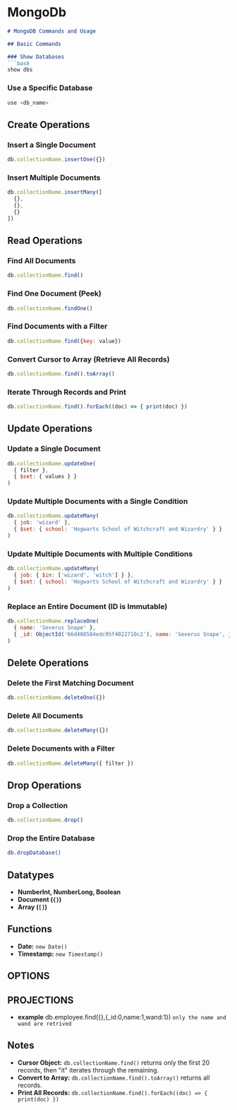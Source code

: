 # MongoDb

```markdown
# MongoDB Commands and Usage

## Basic Commands

### Show Databases
```bash
show dbs
```

### Use a Specific Database
```bash
use <db_name>
```

## Create Operations

### Insert a Single Document
```javascript
db.collectionName.insertOne({})
```

### Insert Multiple Documents
```javascript
db.collectionName.insertMany([
  {},
  {},
  {}
])
```

## Read Operations

### Find All Documents
```javascript
db.collectionName.find()
```

### Find One Document (Peek)
```javascript
db.collectionName.findOne()
```

### Find Documents with a Filter
```javascript
db.collectionName.find({key: value})
```

### Convert Cursor to Array (Retrieve All Records)
```javascript
db.collectionName.find().toArray()
```

### Iterate Through Records and Print
```javascript
db.collectionName.find().forEach((doc) => { print(doc) })
```

## Update Operations

### Update a Single Document
```javascript
db.collectionName.updateOne(
  { filter },
  { $set: { values } }
)
```

### Update Multiple Documents with a Single Condition
```javascript
db.collectionName.updateMany(
  { job: 'wizard' },
  { $set: { school: 'Hogwarts School of Witchcraft and Wizardry' } }
)
```

### Update Multiple Documents with Multiple Conditions
```javascript
db.collectionName.updateMany(
  { job: { $in: ['wizard', 'witch'] } },
  { $set: { school: 'Hogwarts School of Witchcraft and Wizardry' } }
)
```

### Replace an Entire Document (ID is Immutable)
```javascript
db.collectionName.replaceOne(
  { name: 'Severus Snape' },
  { _id: ObjectId('66d408584edc95f4022710c2'), name: 'Severus Snape', job: 'wizard', mastery: 'Potions' }
)
```

## Delete Operations

### Delete the First Matching Document
```javascript
db.collectionName.deleteOne({})
```

### Delete All Documents
```javascript
db.collectionName.deleteMany({})
```

### Delete Documents with a Filter
```javascript
db.collectionName.deleteMany({ filter })
```

## Drop Operations

### Drop a Collection
```javascript
db.collectionName.drop()
```

### Drop the Entire Database
```bash
db.dropDatabase()
```

## Datatypes

- **NumberInt, NumberLong, Boolean**
- **Document (`{}`)**
- **Array (`[]`)**

## Functions

- **Date:** `new Date()`
- **Timestamp:** `new Timestamp()`

## OPTIONS

## PROJECTIONS
 - **example**  db.employee.find({},{_id:0,name:1,wand:1}) `only the name and wand are retrived`

## Notes

- **Cursor Object:** `db.collectionName.find()` returns only the first 20 records, then "it" iterates through the remaining.
- **Convert to Array:** `db.collectionName.find().toArray()` returns all records.
- **Print All Records:** `db.collectionName.find().forEach((doc) => { print(doc) })`
```
